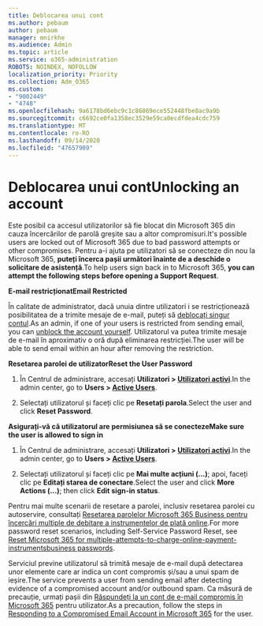 ```yaml
---
title: Deblocarea unui cont
ms.author: pebaum
author: pebaum
manager: mnirkhe
ms.audience: Admin
ms.topic: article
ms.service: o365-administration
ROBOTS: NOINDEX, NOFOLLOW
localization_priority: Priority
ms.collection: Adm_O365
ms.custom:
- "9002449"
- "4748"
ms.openlocfilehash: 9a6178bd6ebc9c1c86869ece552448fbe8ac9a9b
ms.sourcegitcommit: c6692ce0fa1358ec3529e59ca0ecdfdea4cdc759
ms.translationtype: MT
ms.contentlocale: ro-RO
ms.lasthandoff: 09/14/2020
ms.locfileid: "47657909"
---
```

# <a name="unlocking-an-account"></a><span data-ttu-id="d3503-102">Deblocarea unui cont</span><span class="sxs-lookup"><span data-stu-id="d3503-102">Unlocking an account</span></span>

<span data-ttu-id="d3503-103">Este posibil ca accesul utilizatorilor să fie blocat din Microsoft 365 din cauza încercărilor de parolă greșite sau a altor compromisuri.</span><span class="sxs-lookup"><span data-stu-id="d3503-103">It's possible users are locked out of Microsoft 365 due to bad password attempts or other compromises.</span></span> <span data-ttu-id="d3503-104">Pentru a-i ajuta pe utilizatori să se conecteze din nou la Microsoft 365, **puteți încerca pașii următori înainte de a deschide o solicitare de asistență**.</span><span class="sxs-lookup"><span data-stu-id="d3503-104">To help users sign back in to Microsoft 365, **you can attempt the following steps before opening a Support Request**.</span></span> 

<span data-ttu-id="d3503-105">**E-mail restricționat**</span><span class="sxs-lookup"><span data-stu-id="d3503-105">**Email Restricted**</span></span>

<span data-ttu-id="d3503-106">În calitate de administrator, dacă unuia dintre utilizatori i se restricționează posibilitatea de a trimite mesaje de e-mail, puteți să [deblocați singur contul](https://docs.microsoft.com/microsoft-365/security/office-365-security/removing-user-from-restricted-users-portal-after-spam).</span><span class="sxs-lookup"><span data-stu-id="d3503-106">As an admin, if one of your users is restricted from sending email, you can [unblock the account yourself](https://docs.microsoft.com/microsoft-365/security/office-365-security/removing-user-from-restricted-users-portal-after-spam).</span></span> <span data-ttu-id="d3503-107">Utilizatorul va putea trimite mesaje de e-mail în aproximativ o oră după eliminarea restricției.</span><span class="sxs-lookup"><span data-stu-id="d3503-107">The user will be able to send email within an hour after removing the restriction.</span></span>

<span data-ttu-id="d3503-108">**Resetarea parolei de utilizator**</span><span class="sxs-lookup"><span data-stu-id="d3503-108">**Reset the User Password**</span></span>

1. <span data-ttu-id="d3503-109">În Centrul de administrare, accesați **Utilizatori > [Utilizatori activi](https://admin.microsoft.com/Adminportal/Home?source=applauncher#/users)**.</span><span class="sxs-lookup"><span data-stu-id="d3503-109">In the admin center, go to **Users > [Active Users](https://admin.microsoft.com/Adminportal/Home?source=applauncher#/users)**.</span></span>

2. <span data-ttu-id="d3503-110">Selectați utilizatorul și faceți clic pe **Resetați parola**.</span><span class="sxs-lookup"><span data-stu-id="d3503-110">Select the user and click **Reset Password**.</span></span>

<span data-ttu-id="d3503-111">**Asigurați-vă că utilizatorul are permisiunea să se conecteze**</span><span class="sxs-lookup"><span data-stu-id="d3503-111">**Make sure the user is allowed to sign in**</span></span>

1. <span data-ttu-id="d3503-112">În Centrul de administrare, accesați **Utilizatori > [Utilizatori activi](https://admin.microsoft.com/Adminportal/Home?source=applauncher#/users)**.</span><span class="sxs-lookup"><span data-stu-id="d3503-112">In the admin center, go to **Users > [Active Users](https://admin.microsoft.com/Adminportal/Home?source=applauncher#/users)**.</span></span>

2. <span data-ttu-id="d3503-113">Selectați utilizatorul și faceți clic pe **Mai multe acțiuni (...)**; apoi, faceți clic pe **Editați starea de conectare**.</span><span class="sxs-lookup"><span data-stu-id="d3503-113">Select the user and click **More Actions (...)**; then click **Edit sign-in status**.</span></span>

<span data-ttu-id="d3503-114">Pentru mai multe scenarii de resetare a parolei, inclusiv resetarea parolei cu autoservire, consultați [Resetarea parolelor Microsoft 365 Business pentru încercări multiple de debitare a instrumentelor de plată online](https://docs.microsoft.com/microsoft-365/admin/add-users/reset-passwords?view=o365-worldwide).</span><span class="sxs-lookup"><span data-stu-id="d3503-114">For more password reset scenarios, including Self-Service Password Reset, see [Reset Microsoft 365 for multiple-attempts-to-charge-online-payment-instrumentsbusiness passwords](https://docs.microsoft.com/microsoft-365/admin/add-users/reset-passwords?view=o365-worldwide).</span></span>

<span data-ttu-id="d3503-115">Serviciul previne utilizatorul să trimită mesaje de e-mail după detectarea unor elemente care ar indica un cont compromis și/sau a unui spam de ieșire.</span><span class="sxs-lookup"><span data-stu-id="d3503-115">The service prevents a user from sending email after detecting evidence of a compromised account and/or outbound spam.</span></span> <span data-ttu-id="d3503-116">Ca măsură de precauție, urmați pașii din [Răspundeți la un cont de e-mail compromis în Microsoft 365](https://docs.microsoft.com/microsoft-365/security/office-365-security/responding-to-a-compromised-email-account) pentru utilizator.</span><span class="sxs-lookup"><span data-stu-id="d3503-116">As a precaution, follow the steps in [Responding to a Compromised Email Account in Microsoft 365](https://docs.microsoft.com/microsoft-365/security/office-365-security/responding-to-a-compromised-email-account) for the user.</span></span>
